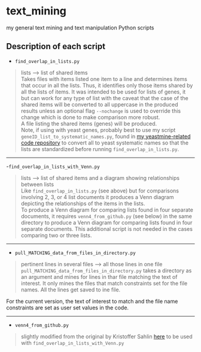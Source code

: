 # text_mining
my general text mining and text manipulation Python scripts



## Description of each script

- `find_overlap_in_lists.py`

> lists --> list of shared items  
Takes files with items listed one item to a line and determines items that occur in all the lists. Thus, it identifies only those items shared by all the lists of items. It was intended to be used for lists of genes, it but can work for any type of list with the caveat that the case of the shared items will be converted to all uppercase in the produced results unless an optional flag `--nochange` is used to override this change which is done to make comparison more robust.  
A file listing the shared items (genes) will be produced.  
Note, if using with yeast genes, probably best to use my script `geneID_list_to_systematic_names.py`, found in [my yeastmine-related code repository](https://github.com/fomightez/yeastmine) to convert all to yeast systematic names so that the lists are standardized before running `find_overlap_in_lists.py`.

---

-`find_overlap_in_lists_with_Venn.py`
>  lists --> list of shared items and a diagram showing relationships between lists  
Like `find_overlap_in_lists.py` (see above) but for comparisons involving 2, 3, or 4 list documents it produces a Venn diagram depicting the relationships of the items in the lists.  
To produce a Venn diagram for comparing lists found in four separate documents, it requires `venn4_from_github.py` (see below) in the same directory to produce a Venn diagram for comparing lists found in four separate documents. This additional script is not needed in the cases comparing two or three lists.

---


- `pull_MATCHING_data_from_files_in_directory.py`

> pertinent lines in several files --> all those lines in one file  
`pull_MATCHING_data_from_files_in_directory.py` takes a directory as an argument and mines for lines in thar file matching the text of interest. It only mines the files that match constraints set for the file names. All the lines get saved to ine file.

For the current version, the text of interest to match and the file name constraints are set as user set values in the code.

---


- `venn4_from_github.py`

> slightly modified from the original by Kristoffer Sahlin [here](https://github.com/ksahlin/pyinfor/blob/master/venn.py) to be used with `find_overlap_in_lists_with_Venn.py`  


